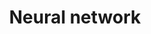 ---
layout: default
title: Neural network
nav_order: 5
permalink: /neural_network
has_children: true
---